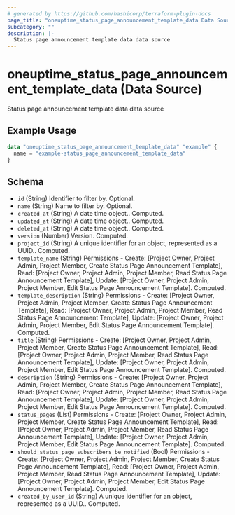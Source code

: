 ```yaml
---
# generated by https://github.com/hashicorp/terraform-plugin-docs
page_title: "oneuptime_status_page_announcement_template_data Data Source - oneuptime"
subcategory: ""
description: |-
  Status page announcement template data data source
---
```


# oneuptime_status_page_announcement_template_data (Data Source)

Status page announcement template data data source

## Example Usage

```terraform
data "oneuptime_status_page_announcement_template_data" "example" {
  name = "example-status_page_announcement_template_data"
}
```

## Schema

- `id` (String) Identifier to filter by. Optional.
- `name` (String) Name to filter by. Optional.
- `created_at` (String) A date time object.. Computed.
- `updated_at` (String) A date time object.. Computed.
- `deleted_at` (String) A date time object.. Computed.
- `version` (Number) Version. Computed.
- `project_id` (String) A unique identifier for an object, represented as a UUID.. Computed.
- `template_name` (String) Permissions - Create: [Project Owner, Project Admin, Project Member, Create Status Page Announcement Template], Read: [Project Owner, Project Admin, Project Member, Read Status Page Announcement Template], Update: [Project Owner, Project Admin, Project Member, Edit Status Page Announcement Template]. Computed.
- `template_description` (String) Permissions - Create: [Project Owner, Project Admin, Project Member, Create Status Page Announcement Template], Read: [Project Owner, Project Admin, Project Member, Read Status Page Announcement Template], Update: [Project Owner, Project Admin, Project Member, Edit Status Page Announcement Template]. Computed.
- `title` (String) Permissions - Create: [Project Owner, Project Admin, Project Member, Create Status Page Announcement Template], Read: [Project Owner, Project Admin, Project Member, Read Status Page Announcement Template], Update: [Project Owner, Project Admin, Project Member, Edit Status Page Announcement Template]. Computed.
- `description` (String) Permissions - Create: [Project Owner, Project Admin, Project Member, Create Status Page Announcement Template], Read: [Project Owner, Project Admin, Project Member, Read Status Page Announcement Template], Update: [Project Owner, Project Admin, Project Member, Edit Status Page Announcement Template]. Computed.
- `status_pages` (List) Permissions - Create: [Project Owner, Project Admin, Project Member, Create Status Page Announcement Template], Read: [Project Owner, Project Admin, Project Member, Read Status Page Announcement Template], Update: [Project Owner, Project Admin, Project Member, Edit Status Page Announcement Template]. Computed.
- `should_status_page_subscribers_be_notified` (Bool) Permissions - Create: [Project Owner, Project Admin, Project Member, Create Status Page Announcement Template], Read: [Project Owner, Project Admin, Project Member, Read Status Page Announcement Template], Update: [Project Owner, Project Admin, Project Member, Edit Status Page Announcement Template]. Computed.
- `created_by_user_id` (String) A unique identifier for an object, represented as a UUID.. Computed.
